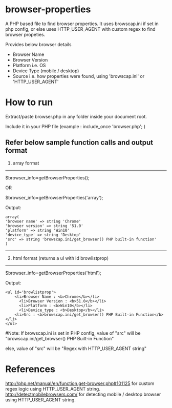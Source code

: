 # browser-properties
A PHP based file to find browser properties. It uses browscap.ini if set in php config, or else uses HTTP_USER_AGENT with custom regex to find browser propeties.

Provides below browser details
  - Browser Name
  - Browser Version
  - Platform i.e. OS
  - Device Type (mobile / desktop)
  - Source i.e. how properties were found, using 'browscap.ini' or 'HTTP_USER_AGENT'

# How to run

Extract/paste browser.php in any folder inside your document root.

Include it in your PHP file (example : include_once 'browser.php'; )

Refer below sample function calls and output format
--------------------
 1. array format
--------------------

$browser_info=getBrowserProperties();

 OR

$browser_info=getBrowserProperties('array');

Output:

    array(
    'browser name' => string 'Chrome' 
    'browser version' => string '51.0'
    'platform' => string 'Win10' 
    'device_type' => string 'Desktop'
    'src' => string 'browscap.ini/get_browser() PHP built-in function'
    )

--------------------
 2. html format (returns a ul with id browlistprop)
--------------------

  $browser_info=getBrowserProperties('html');
  
  Output:
  
	<ul id='browlistprop'>
      	<li>Browser Name : <b>Chrome</b></li>
          <li>Browser Version : <b>51.0</b></li>
          <li>Platform : <b>Win10</b></li>
          <li>Device_type : <b>Desktop</b></li>
  		<li>Src : <b>browscap.ini/get_browser() PHP Built-in Function</b></li>
	</ul>

#Note:
If browscap.ini is set in PHP config, value of "src" will be "browscap.ini/get_browser() PHP Built-in Function"
 
else, value of "src" will be "Regex with HTTP_USER_AGENT string"



# References
http://php.net/manual/en/function.get-browser.php#101125 for custom regex logic using HTTP_USER_AGENT string.
http://detectmobilebrowsers.com/ for detecting mobile / desktop browser using HTTP_USER_AGENT string.
